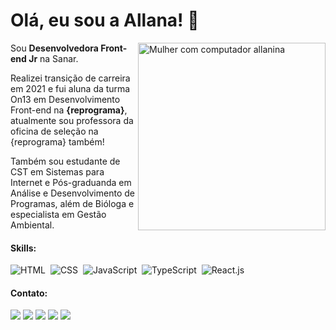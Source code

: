 # Olá, eu sou a Allana! 🌱 

<img src="https://images2.imgbox.com/63/51/dLr3mt5R_o.png" min-width="400px" max-width="300px" width="300px" align="right" alt="Mulher com computador allanina">

<p align="left"> 
  Sou <strong>Desenvolvedora Front-end Jr</strong> na Sanar.<br>
  
  Realizei transição de carreira em 2021 e fui aluna da turma On13 em Desenvolvimento Front-end na <strong>{reprograma}</strong>, atualmente sou professora da oficina de seleção na {reprograma} também!
  
  Também sou estudante de CST em Sistemas para Internet e Pós-graduanda em Análise e Desenvolvimento de Programas, além de Bióloga e especialista em Gestão Ambiental.
</p>

#### Skills:

![HTML](https://img.shields.io/badge/-HTML-D9A714?style=for-the-badge&logo=html5&labelColor=0D0D0D)&nbsp;
![CSS](https://img.shields.io/badge/-CSS-D9A714?style=for-the-badge&logo=CSS3&logoColor=1572B6&labelColor=0D0D0D)&nbsp;
![JavaScript](https://img.shields.io/badge/-JavaScript-D9A714?style=for-the-badge&logo=javascript&labelColor=0D0D0D)&nbsp;
![TypeScript](https://img.shields.io/badge/-TypeScript-D9A714?style=for-the-badge&logo=typescript&labelColor=0D0D0D)&nbsp;
![React.js](https://img.shields.io/badge/-React.js-D9A714?style=for-the-badge&logo=react&labelColor=0D0D0D)&nbsp;


#### Contato:

<p align="left">
<a href="https://www.linkedin.com/in/allanaevellyn/"><img src="https://img.shields.io/badge/-Linkedin-F24607?style=flat&logo=appveyor=&logoColor=white"/></a>
<a href="mailto:allanaevellynm@gmail.com"><img src="https://img.shields.io/badge/-Email-F24607?style=flat&logo=appveyor=&logoColor=white"/></a>
<a href="https://twitch.tv/allanina/"><img src="https://img.shields.io/badge/-Twitch-F24607?style=flat&logo=appveyor=&logoColor=white"/></a>
<a href="https://medium.com/@allanina"><img src="https://img.shields.io/badge/-Medium-F24607?style=flat&logo=appveyor=&logoColor=white"/></a>
<a href="https://linktr.ee/allanina"><img src="https://img.shields.io/badge/-Linktree-F24607?style=flat&logo=appveyor=&logoColor=white"/></a>
</p>

